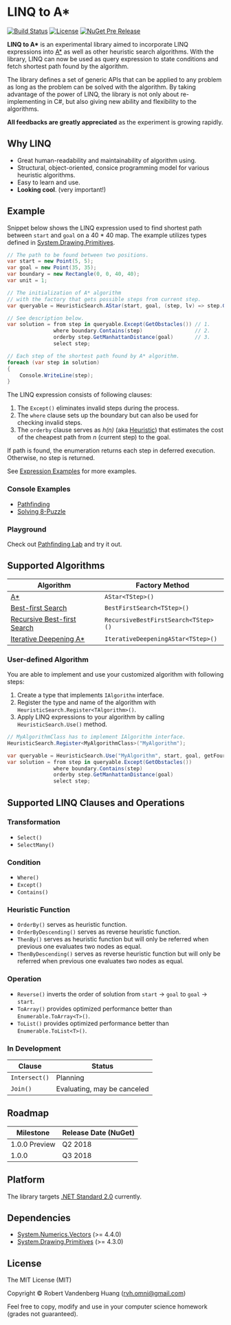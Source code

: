 # LINQ to A\*

[![Build Status](https://travis-ci.org/rvhuang/linq-to-astar.svg?branch=master)](https://travis-ci.org/rvhuang/linq-to-astar) [![License](https://img.shields.io/badge/license-MIT-blue.svg)](https://github.com/rvhuang/linq-to-astar/blob/master/LICENSE) 
[![NuGet Pre Release](https://img.shields.io/nuget/vpre/linq-to-astar.svg)](https://www.nuget.org/packages/linq-to-astar/)

**LINQ to A\*** is an experimental library aimed to incorporate LINQ expressions into [A\*](https://en.wikipedia.org/wiki/A*_search_algorithm) as well as other heuristic search algorithms. With the library, LINQ can now be used as query expression to state conditions and fetch shortest path found by the algorithm.

The library defines a set of generic APIs that can be applied to any problem as long as the problem can be solved with the algorithm. By taking advantage of the power of LINQ, the library is not only about re-implementing in C#, but also giving new ability and flexibility to the algorithms.

**All feedbacks are greatly appreciated** as the experiment is growing rapidly.

## Why LINQ

* Great human-readability and maintainability of algorithm using.
* Structural, object-oriented, consice programming model for various heuristic algorithms.
* Easy to learn and use.
* **Looking cool**. (very important!)

## Example

Snippet below shows the LINQ expression used to find shortest path between `start` and `goal` on a 40 \* 40 map. The example utilizes types defined in [System.Drawing.Primitives](https://www.nuget.org/packages/System.Drawing.Primitives/). 

```csharp
// The path to be found between two positions.
var start = new Point(5, 5);
var goal = new Point(35, 35);
var boundary = new Rectangle(0, 0, 40, 40);
var unit = 1;

// The initialization of A* algorithm
// with the factory that gets possible steps from current step.
var queryable = HeuristicSearch.AStar(start, goal, (step, lv) => step.GetFourDirections(unit));

// See description below.
var solution = from step in queryable.Except(GetObstacles()) // 1.
               where boundary.Contains(step)                 // 2.
               orderby step.GetManhattanDistance(goal)       // 3.
               select step;

// Each step of the shortest path found by A* algorithm.
foreach (var step in solution)
{
    Console.WriteLine(step);
}
```

The LINQ expression consists of following clauses:

1. The `Except()` eliminates invalid steps during the process.
2. The `where` clause sets up the boundary but can also be used for checking invalid steps.
3. The `orderby` clause serves as *h(n)* (aka [Heuristic](https://en.wikipedia.org/wiki/Heuristic)) that estimates the cost of the cheapest path from *n* (current step) to the goal.

If path is found, the enumeration returns each step in deferred execution. Otherwise, no step is returned.

See [Expression Examples](docs/Expression-Examples.md) for more examples.

### Console Examples

* [Pathfinding](src/LinqToAStar.Example.PathFinding/) 
* [Solving 8-Puzzle](src/LinqToAStar.Example.EightPuzzle/)

### Playground

Check out [Pathfinding Lab](https://pathfinding-lab.azurewebsites.net/) and try it out.

## Supported Algorithms

|Algorithm|Factory Method|
|----------|----------|
|[A\*](https://en.wikipedia.org/wiki/A*_search_algorithm)|`AStar<TStep>()`|
|[Best-first Search](https://en.wikipedia.org/wiki/Best-first_search)|`BestFirstSearch<TStep>()`|
|[Recursive Best-first Search](http://cs.gettysburg.edu/~tneller/papers/talks/RBFS_Example.htm)|`RecursiveBestFirstSearch<TStep>()`|
|[Iterative Deepening A\*](https://en.wikipedia.org/wiki/Iterative_deepening_A*)|`IterativeDeepeningAStar<TStep>()`|

### User-defined Algorithm

You are able to implement and use your customized algorithm with following steps:

1. Create a type that implements `IAlgorithm` interface.
2. Register the type and name of the algorithm with `HeuristicSearch.Register<TAlgorithm>()`.
3. Apply LINQ expressions to your algorithm by calling `HeuristicSearch.Use()` method.

```csharp
// MyAlgorithmClass has to implement IAlgorithm interface.
HeuristicSearch.Register<MyAlgorithmClass>("MyAlgorithm");

var queryable = HeuristicSearch.Use("MyAlgorithm", start, goal, getFourDirections);
var solution = from step in queryable.Except(GetObstacles())
               where boundary.Contains(step)
               orderby step.GetManhattanDistance(goal)
               select step;
```

## Supported LINQ Clauses and Operations

### Transformation

* `Select()`
* `SelectMany()`

### Condition

* `Where()`
* `Except()`
* `Contains()`

### Heuristic Function 

* `OrderBy()` serves as heuristic function.
* `OrderByDescending()` serves as reverse heuristic function.
* `ThenBy()` serves as heuristic function but will only be referred when previous one evaluates two nodes as equal.
* `ThenByDescending()` serves as reverse heuristic function but will only be referred when previous one evaluates two nodes as equal.

### Operation

* `Reverse()` inverts the order of solution from `start` -> `goal` to `goal` -> `start`.
* `ToArray()` provides optimized performance better than `Enumerable.ToArray<T>()`.
* `ToList()` provides optimized performance better than `Enumerable.ToList<T>()`.

### In Development

|Clause|Status|
|----------|----------|
|`Intersect()`|Planning|
|`Join()`|Evaluating, may be canceled|

## Roadmap

|Milestone|Release Date (NuGet)|
|----------|----------|
|1.0.0 Preview|Q2 2018|
|1.0.0|Q3 2018|

## Platform

The library targets [.NET Standard 2.0](https://docs.microsoft.com/en-us/dotnet/api/?view=netstandard-2.0) currently.

## Dependencies

* [System.Numerics.Vectors](https://www.nuget.org/packages/System.Numerics.Vectors/) (>= 4.4.0)
* [System.Drawing.Primitives](https://www.nuget.org/packages/System.Drawing.Primitives/) (>= 4.3.0)

## License

The MIT License (MIT)

Copyright © Robert Vandenberg Huang ([rvh.omni@gmail.com](mailto:rvh.omni@gmail.com))

Feel free to copy, modify and use in your computer science homework (grades not guaranteed).
